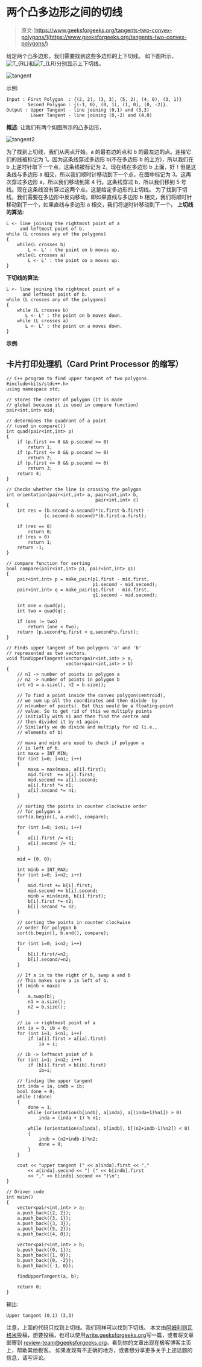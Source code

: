 # 两个凸多边形之间的切线

> 原文:[https://www.geeksforgeeks.org/tangents-two-convex-polygons/](https://www.geeksforgeeks.org/tangents-two-convex-polygons/)

给定两个凸多边形，我们需要找到这些多边形的上下切线。
如下图所示，![T_{RL}  ](img/842ade93c9bdfd33ca7be56a95517373.png "Rendered by QuickLaTeX.com")和![T_{LR}  ](img/69bfb4951c2a9a9c6add9f1c08168ea8.png "Rendered by QuickLaTeX.com")分别显示上下切线。

![tangent](img/d6d9c3f068777d955e6831c00a2de3f4.png)

示例:

```
Input : First Polygon  : {(2, 2), (3, 3), (5, 2), (4, 0), (3, 1)} 
        Second Polygon : {(-1, 0), (0, 1), (1, 0), (0, -2)}.
Output : Upper Tangent - line joining (0,1) and (3,3)
         Lower Tangent - line joining (0,-2) and (4,0)
```

**概述:**
让我们有两个如图所示的凸多边形，

![tangent2](img/0cffce6077a5443e35d77bdcf993af8e.png)

为了找到上切线，我们从两点开始。a 的最右边的点和 b 的最左边的点。连接它们的线被标记为 1。因为这条线穿过多边形 b(不在多边形 b 的上方)，所以我们在 b 上逆时针取下一个点，这条线被标记为 2。现在线在多边形 b 上面，好！但是这条线与多边形 a 相交，所以我们顺时针移动到下一个点，在图中标记为 3。这再次穿过多边形 a，所以我们移动到第 4 行。这条线穿过 b，所以我们移到 5 号线。现在这条线没有穿过这两个点。这是给定多边形的上切线。
为了找到下切线，我们需要在多边形中反向移动，即如果直线与多边形 b 相交，我们将顺时针移动到下一个，如果直线与多边形 a 相交，我们将逆时针移动到下一个。
**上切线的算法:**

```
L <- line joining the rightmost point of a
     and leftmost point of b. 
while (L crosses any of the polygons)
{
    while(L crosses b)
        L <- L' : the point on b moves up.
    while(L crosses a)
        L <- L' : the point on a moves up.
}
```

**下切线的算法:**

```
L <- line joining the rightmost point of a 
      and leftmost point of b. 
while (L crosses any of the polygons)
{
    while (L crosses b)
       L <- L' : the point on b moves down.
    while (L crosses a)
       L <- L' : the point on a moves down.
}
```

**示例:**

## 卡片打印处理机（Card Print Processor 的缩写）

```
// C++ program to find upper tangent of two polygons.
#include<bits/stdc++.h>
using namespace std;

// stores the center of polygon (It is made
// global because it is used in compare function)
pair<int,int> mid;

// determines the quadrant of a point
// (used in compare())
int quad(pair<int,int> p)
{
    if (p.first >= 0 && p.second >= 0)
        return 1;
    if (p.first <= 0 && p.second >= 0)
        return 2;
    if (p.first <= 0 && p.second <= 0)
        return 3;
    return 4;
}

// Checks whether the line is crossing the polygon
int orientation(pair<int,int> a, pair<int,int> b,
                                 pair<int,int> c)
{
    int res = (b.second-a.second)*(c.first-b.first) -
              (c.second-b.second)*(b.first-a.first);

    if (res == 0)
        return 0;
    if (res > 0)
        return 1;
    return -1;
}

// compare function for sorting
bool compare(pair<int,int> p1, pair<int,int> q1)
{
    pair<int,int> p = make_pair(p1.first - mid.first,
                                p1.second - mid.second);
    pair<int,int> q = make_pair(q1.first - mid.first,
                                q1.second - mid.second);

    int one = quad(p);
    int two = quad(q);

    if (one != two)
        return (one < two);
    return (p.second*q.first < q.second*p.first);
}

// Finds upper tangent of two polygons 'a' and 'b'
// represented as two vectors.
void findUpperTangent(vector<pair<int,int> > a,
                      vector<pair<int,int> > b)
{
    // n1 -> number of points in polygon a
    // n2 -> number of points in polygon b
    int n1 = a.size(), n2 = b.size();

    // To find a point inside the convex polygon(centroid),
    // we sum up all the coordinates and then divide  by
    // n(number of points). But this would be a floating-point
    // value. So to get rid of this we multiply points
    // initially with n1 and then find the centre and
    // then divided it by n1 again.
    // Similarly we do divide and multiply for n2 (i.e.,
    // elements of b)

    // maxa and minb are used to check if polygon a
    // is left of b.
    int maxa = INT_MIN;
    for (int i=0; i<n1; i++)
    {
        maxa = max(maxa, a[i].first);
        mid.first  += a[i].first;
        mid.second += a[i].second;
        a[i].first *= n1;
        a[i].second *= n1;
    }

    // sorting the points in counter clockwise order
    // for polygon a
    sort(a.begin(), a.end(), compare);

    for (int i=0; i<n1; i++)
    {
        a[i].first /= n1;
        a[i].second /= n1;
    }

    mid = {0, 0};

    int minb = INT_MAX;
    for (int i=0; i<n2; i++)
    {
        mid.first += b[i].first;
        mid.second += b[i].second;
        minb = min(minb, b[i].first);
        b[i].first *= n2;
        b[i].second *= n2;
    }

    // sorting the points in counter clockwise
    // order for polygon b
    sort(b.begin(), b.end(), compare);

    for (int i=0; i<n2; i++)
    {
        b[i].first/=n2;
        b[i].second/=n2;
    }

    // If a is to the right of b, swap a and b
    // This makes sure a is left of b.
    if (minb < maxa)
    {
        a.swap(b);
        n1 = a.size();
        n2 = b.size();
    }

    // ia -> rightmost point of a
    int ia = 0, ib = 0;
    for (int i=1; i<n1; i++)
        if (a[i].first > a[ia].first)
            ia = i;

    // ib -> leftmost point of b
    for (int i=1; i<n2; i++)
        if (b[i].first < b[ib].first)
            ib=i;

    // finding the upper tangent
    int inda = ia, indb = ib;
    bool done = 0;
    while (!done)
    {
        done = 1;
        while (orientation(b[indb], a[inda], a[(inda+1)%n1]) > 0)
            inda = (inda + 1) % n1;

        while (orientation(a[inda], b[indb], b[(n2+indb-1)%n2]) < 0)
        {
            indb = (n2+indb-1)%n2;
            done = 0;
        }
    }

    cout << "upper tangent (" << a[inda].first << ","
        << a[inda].second << ") (" << b[indb].first
        << "," << b[indb].second << ")\n";
}

// Driver code
int main()
{
    vector<pair<int,int> > a;
    a.push_back({2, 2});
    a.push_back({3, 1});
    a.push_back({3, 3});
    a.push_back({5, 2});
    a.push_back({4, 0});

    vector<pair<int,int> > b;
    b.push_back({0, 1});
    b.push_back({1, 0});
    b.push_back({0, -2});
    b.push_back({-1, 0});

    findUpperTangent(a, b);

    return 0;
}
```

输出:

```
Upper tangent (0,1) (3,3)
```

注意，上面的代码只找到上切线。我们同样可以找到下切线。
本文由[阿姆利则瓦格米](https://www.facebook.com/amritya.vagmi)投稿，想要投稿，也可以使用[write.geeksforgeeks.org](https://write.geeksforgeeks.org)写一篇，或者将文章邮寄到 review-team@geeksforgeeks.org。看到你的文章出现在极客博客主页上，帮助其他极客。
如果发现有不正确的地方，或者想分享更多关于上述话题的信息，请写评论。